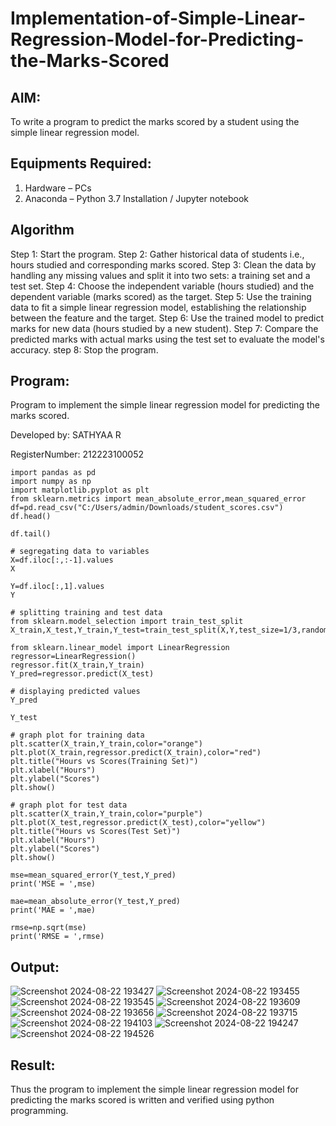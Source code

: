 # Implementation-of-Simple-Linear-Regression-Model-for-Predicting-the-Marks-Scored

## AIM:
To write a program to predict the marks scored by a student using the simple linear regression model.

## Equipments Required:
1. Hardware – PCs
2. Anaconda – Python 3.7 Installation / Jupyter notebook

## Algorithm

Step 1: Start the program.
Step 2: Gather historical data of students i.e., hours studied and corresponding marks scored.
Step 3: Clean the data by handling any missing values and split it into two sets: a training set and a test set.
Step 4: Choose the independent variable (hours studied) and the dependent variable (marks scored) as the target.
Step 5: Use the training data to fit a simple linear regression model, establishing the relationship between the feature and the target.
Step 6: Use the trained model to predict marks for new data (hours studied by a new student).
Step 7: Compare the predicted marks with actual marks using the test set to evaluate the model's accuracy.
step 8: Stop the program.


## Program:

Program to implement the simple linear regression model for predicting the marks scored.

Developed by: SATHYAA R

RegisterNumber: 212223100052

```
import pandas as pd
import numpy as np
import matplotlib.pyplot as plt
from sklearn.metrics import mean_absolute_error,mean_squared_error
df=pd.read_csv("C:/Users/admin/Downloads/student_scores.csv")
df.head()

df.tail()

# segregating data to variables
X=df.iloc[:,:-1].values
X

Y=df.iloc[:,1].values
Y

# splitting training and test data
from sklearn.model_selection import train_test_split
X_train,X_test,Y_train,Y_test=train_test_split(X,Y,test_size=1/3,random_state=0)

from sklearn.linear_model import LinearRegression
regressor=LinearRegression()
regressor.fit(X_train,Y_train)
Y_pred=regressor.predict(X_test)

# displaying predicted values
Y_pred

Y_test

# graph plot for training data
plt.scatter(X_train,Y_train,color="orange")
plt.plot(X_train,regressor.predict(X_train),color="red")
plt.title("Hours vs Scores(Training Set)")
plt.xlabel("Hours")
plt.ylabel("Scores")
plt.show()

# graph plot for test data
plt.scatter(X_train,Y_train,color="purple")
plt.plot(X_test,regressor.predict(X_test),color="yellow")
plt.title("Hours vs Scores(Test Set)")
plt.xlabel("Hours")
plt.ylabel("Scores")
plt.show()

mse=mean_squared_error(Y_test,Y_pred)
print('MSE = ',mse)

mae=mean_absolute_error(Y_test,Y_pred)
print('MAE = ',mae)

rmse=np.sqrt(mse)
print('RMSE = ',rmse)
```

## Output:

![Screenshot 2024-08-22 193427](https://github.com/user-attachments/assets/879f49da-3cc1-463b-a7bb-08464bfa3114)
![Screenshot 2024-08-22 193455](https://github.com/user-attachments/assets/3bbfa022-04ca-4651-aadb-a3e40fdd9d31)
![Screenshot 2024-08-22 193545](https://github.com/user-attachments/assets/f2d3f0df-76f1-4cdf-80ba-80ad538945bb)
![Screenshot 2024-08-22 193609](https://github.com/user-attachments/assets/29722a89-7e72-44d6-8d37-71a99fc16662)
![Screenshot 2024-08-22 193656](https://github.com/user-attachments/assets/56e296ee-b0bb-4f9b-a6d9-4f880ace5e9d)
![Screenshot 2024-08-22 193715](https://github.com/user-attachments/assets/53e0ed7e-504b-40d2-b74d-14f812e8b764)
![Screenshot 2024-08-22 194103](https://github.com/user-attachments/assets/de5e4a15-fdcc-441a-a340-18c4101c72da)
![Screenshot 2024-08-22 194247](https://github.com/user-attachments/assets/eb62ce4c-13d8-4c3e-aa30-c3bbf146d2e5)
![Screenshot 2024-08-22 194526](https://github.com/user-attachments/assets/0a16e2a6-437d-42b6-a6d4-e8093e5d64cc)


## Result:
Thus the program to implement the simple linear regression model for predicting the marks scored is written and verified using python programming.
